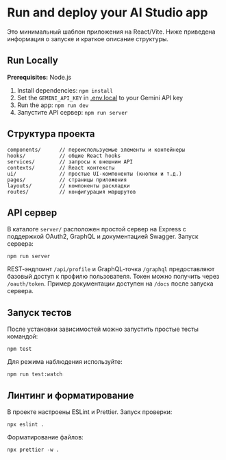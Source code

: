 # Run and deploy your AI Studio app

Это минимальный шаблон приложения на React/Vite. Ниже приведена информация о запуске и краткое описание структуры.

## Run Locally

**Prerequisites:** Node.js

1. Install dependencies:
   `npm install`
2. Set the `GEMINI_API_KEY` in [.env.local](.env.local) to your Gemini API key
3. Run the app:
   `npm run dev`
4. Запустите API сервер:
   `npm run server`

## Структура проекта

```
components/      // переиспользуемые элементы и контейнеры
hooks/           // общие React hooks
services/        // запросы к внешним API
contexts/        // React контексты
ui/              // простые UI-компоненты (кнопки и т.д.)
pages/           // страницы приложения
layouts/         // компоненты раскладки
routes/          // конфигурация маршрутов
```


## API сервер

В каталоге `server/` расположен простой сервер на Express с поддержкой OAuth2, GraphQL и документацией Swagger. Запуск сервера:

```
npm run server
```

REST‑эндпоинт `/api/profile` и GraphQL‑точка `/graphql` предоставляют базовый доступ к профилю пользователя. Токен можно получить через `/oauth/token`. Пример документации доступен на `/docs` после запуска сервера.

## Запуск тестов

После установки зависимостей можно запустить простые тесты командой:

`npm test`

Для режима наблюдения используйте:

`npm run test:watch`

## Линтинг и форматирование

В проекте настроены ESLint и Prettier. Запуск проверки:

```
npx eslint .
```

Форматирование файлов:

```
npx prettier -w .
```

